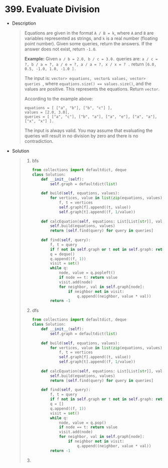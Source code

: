 # 399. Evaluate Division

- Description

  > Equations are given in the format `A / B = k`, where `A` and `B` are variables represented as strings, and `k` is a real number (floating point number). Given some queries, return the answers. If the answer does not exist, return `-1.0`.
  >
  > **Example:**
  > Given `a / b = 2.0, b / c = 3.0.`
  > queries are: `a / c = ?, b / a = ?, a / e = ?, a / a = ?, x / x = ? .`
  > return `[6.0, 0.5, -1.0, 1.0, -1.0 ].`
  >
  > The input is: `vector> equations, vector& values, vector> queries `, where `equations.size() == values.size()`, and the values are positive. This represents the equations. Return `vector`.
  >
  > According to the example above:
  >
  > ```
  > equations = [ ["a", "b"], ["b", "c"] ],
  > values = [2.0, 3.0],
  > queries = [ ["a", "c"], ["b", "a"], ["a", "e"], ["a", "a"], ["x", "x"] ]. 
  > ```
  >
  >  
  >
  > The input is always valid. You may assume that evaluating the queries will result in no division by zero and there is no contradiction.

- Solution

  > 1. bfs
  >
  >    ```python
  >    from collections import defaultdict, deque
  >    class Solution:
  >        def __init__(self):
  >            self.graph = defaultdict(list)
  >            
  >        def build(self, equations, values):
  >            for vertices, value in list(zip(equations, values)):
  >                f, t = vertices
  >                self.graph[f].append((t, value))
  >                self.graph[t].append((f, 1/value))
  >                
  >        def calcEquation(self, equations: List[List[str]], values: List[float], queries: List[List[str]]) -> List[float]:
  >            self.build(equations, values)
  >            return [self.find(query) for query in queries]
  >        
  >        def find(self, query):
  >            f, t = query
  >            if f not in self.graph or t not in self.graph: return -1
  >            q = deque()
  >            q.append((f, 1))
  >            visit = set()
  >            while q:
  >                node, value = q.popleft()
  >                if node == t: return value
  >                visit.add(node)
  >                for neighbor, val in self.graph[node]:
  >                    if neighbor not in visit:
  >                        q.append((neighbor, value * val))
  >            return -1
  >    ```
  >
  > 2. dfs
  >
  >    ```python
  >    from collections import defaultdict, deque
  >    class Solution:
  >        def __init__(self):
  >            self.graph = defaultdict(list)
  >            
  >        def build(self, equations, values):
  >            for vertices, value in list(zip(equations, values)):
  >                f, t = vertices
  >                self.graph[f].append((t, value))
  >                self.graph[t].append((f, 1/value))
  >                
  >        def calcEquation(self, equations: List[List[str]], values: List[float], queries: List[List[str]]) -> List[float]:
  >            self.build(equations, values)
  >            return [self.find(query) for query in queries]
  >        
  >        def find(self, query):
  >            f, t = query
  >            if f not in self.graph or t not in self.graph: return -1
  >            q = []
  >            q.append((f, 1))
  >            visit = set()
  >            while q:
  >                node, value = q.pop()
  >                if node == t: return value
  >                visit.add(node)
  >                for neighbor, val in self.graph[node]:
  >                    if neighbor not in visit:
  >                        q.append((neighbor, value * val))
  >            return -1
  >    ```
  >
  > 3. 